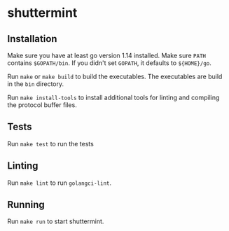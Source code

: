 # shuttermint

## Installation

Make sure you have at least go version 1.14 installed. Make sure `PATH` contains
`$GOPATH/bin`. If you didn't set `GOPATH`, it defaults to `${HOME}/go`.

Run `make` or `make build` to build the executables. The executables are build
in the `bin` directory.

Run `make install-tools` to install additional tools for linting and compiling
the protocol buffer files.

## Tests

Run `make test` to run the tests

## Linting

Run `make lint` to run `golangci-lint`.

## Running

Run `make run` to start shuttermint.

